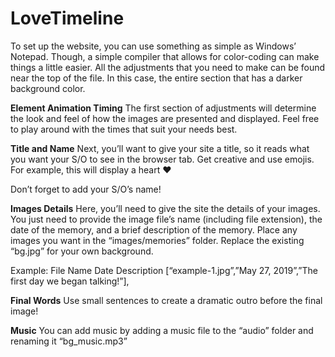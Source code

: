 # LoveTimeline

To set up the website, you can use something as simple as Windows’ Notepad. Though, a simple compiler that allows for color-coding can make things a little easier. All the adjustments that you need to make can be found near the top of the file. In this case, the entire section that has a darker background color.

**Element Animation Timing**
The first section of adjustments will determine the look and feel of how the images are presented and displayed. Feel free to play around with the times that suit your needs best.

**Title and Name**
Next, you’ll want to give your site a title, so it reads what you want your S/O to see in the browser tab. Get creative and use emojis. For example, this will display a heart &#10084;

Don’t forget to add your S/O’s name!

**Images Details**
Here, you’ll need to give the site the details of your images. You just need to provide the image file’s name (including file extension), the date of the memory, and a brief description of the memory. Place any images you want in the “images/memories” folder. Replace the existing “bg.jpg” for your own background.

Example:
   File Name         Date                Description
[“example-1.jpg”,”May 27, 2019”,”The first day we began talking!”],

**Final Words**
Use small sentences to create a dramatic outro before the final image!

**Music**
You can add music by adding a music file to the “audio” folder and renaming it “bg_music.mp3”
